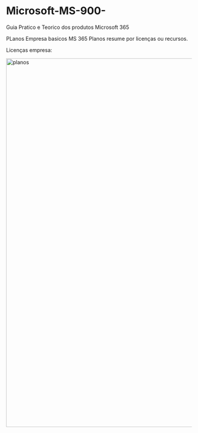 # Microsoft-MS-900-
Guia Pratico e Teorico dos produtos Microsoft 365


PLanos Empresa basicos MS 365
Planos resume por licenças ou recursos.

Licenças empresa:
</p>
<img src="https://user-images.githubusercontent.com/91704169/228549661-8687ed46-4ab1-4002-8964-dd282877e9bd.png" min-width=1000px" max-width="100px" width="1000px" align="centter" alt="planos">
